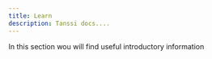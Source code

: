 ```yaml
---
title: Learn
description: Tanssi docs....
---
```


In this section wou will find useful introductory information
